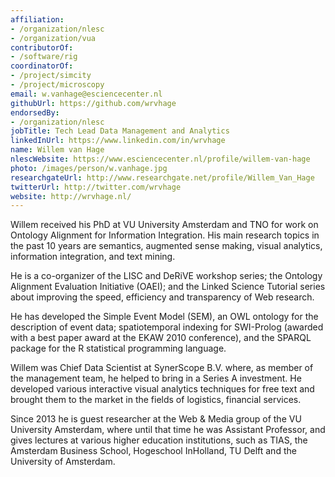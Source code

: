 ```yaml
---
affiliation:
- /organization/nlesc
- /organization/vua
contributorOf:
- /software/rig
coordinatorOf:
- /project/simcity
- /project/microscopy
email: w.vanhage@esciencecenter.nl
githubUrl: https://github.com/wrvhage
endorsedBy:
- /organization/nlesc
jobTitle: Tech Lead Data Management and Analytics
linkedInUrl: https://www.linkedin.com/in/wrvhage
name: Willem van Hage
nlescWebsite: https://www.esciencecenter.nl/profile/willem-van-hage
photo: /images/person/w.vanhage.jpg
researchgateUrl: http://www.researchgate.net/profile/Willem_Van_Hage
twitterUrl: http://twitter.com/wrvhage
website: http://wrvhage.nl/
---
```

Willem received his PhD at VU University Amsterdam and TNO for work on Ontology Alignment for Information Integration. His main research topics in the past 10 years are semantics, augmented sense making, visual analytics, information integration, and text mining.

He is a co-organizer of the LISC and DeRiVE workshop series; the Ontology Alignment Evaluation Initiative (OAEI); and the Linked Science Tutorial series about improving the speed, efficiency and transparency of Web research.

He has developed the Simple Event Model (SEM), an OWL ontology for the description of event data; spatiotemporal indexing for SWI-Prolog (awarded with a best paper award at the EKAW 2010 conference), and the SPARQL package for the R statistical programming language.

Willem was Chief Data Scientist at SynerScope B.V. where, as member of the management team, he helped to bring in a Series A investment. He developed various interactive visual analytics techniques for free text and brought them to the market in the fields of logistics, financial services.

Since 2013 he is guest researcher at the Web & Media group of the VU University Amsterdam, where until that time he was Assistant Professor, and gives lectures at various higher education institutions, such as TIAS, the Amsterdam Business School, Hogeschool InHolland, TU Delft and the University of Amsterdam.
